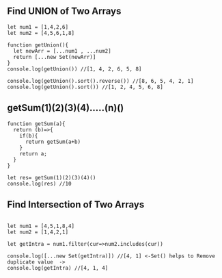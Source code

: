 ## Find UNION of Two Arrays

```
let num1 = [1,4,2,6]
let num2 = [4,5,6,1,8]

function getUnion(){
  let newArr = [...num1 , ...num2]
  return [...new Set(newArr)]
}
console.log(getUnion()) //[1, 4, 2, 6, 5, 8]

console.log(getUnion().sort().reverse()) //[8, 6, 5, 4, 2, 1]
console.log(getUnion().sort()) //[1, 2, 4, 5, 6, 8]

```

## getSum(1)(2)(3)(4).....(n)()

```
function getSum(a){
  return (b)=>{
    if(b){
      return getSum(a+b)
    }
    return a;
  }
}

let res= getSum(1)(2)(3)(4)()
console.log(res) //10

```

## Find Intersection of Two Arrays

```

let num1 = [4,5,1,8,4]
let num2 = [1,4,2,1]

let getIntra = num1.filter(cur=>num2.includes(cur))

console.log([...new Set(getIntra)]) //[4, 1] <-Set() helps to Remove duplicate value  ->
console.log(getIntra) //[4, 1, 4]

```
